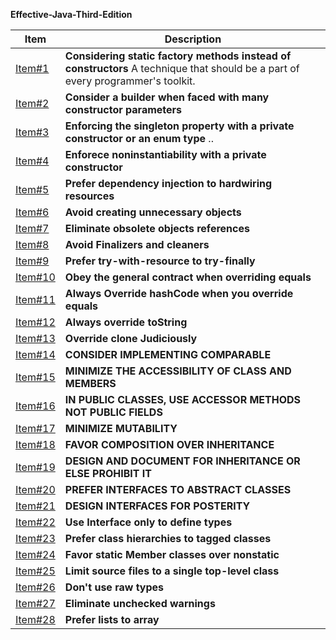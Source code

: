 **Effective-Java-Third-Edition**

| Item | Description |
| --- | ---------- |
| [Item#1](https://github.com/ibrahimAlii/EffectiveJava3rd/tree/master/src/Item01) | **Considering static factory methods instead of constructors** A technique that should be a part of every programmer's toolkit. |
| [Item#2](https://github.com/ibrahimAlii/EffectiveJava3rd/tree/master/src/Item02) | **Consider a builder when faced with many constructor parameters** | 
| [Item#3](https://github.com/ibrahimAlii/EffectiveJava3rd/tree/master/src/Item03) | **Enforcing the singleton property with a private constructor or an enum type** .. |
| [Item#4](https://github.com/ibrahimAlii/EffectiveJava3rd/tree/master/src/Item04) | **Enforece noninstantiability with a private constructor** |
| [Item#5](https://github.com/ibrahimAlii/EffectiveJava3rd/tree/master/src/Item05) | **Prefer dependency injection to hardwiring resources** |
| [Item#6](https://github.com/ibrahimAlii/EffectiveJava3rd/tree/master/src/Item06) | **Avoid creating unnecessary objects** |
| [Item#7](https://github.com/ibrahimAlii/EffectiveJava3rd/tree/master/src/Item07) | **Eliminate obsolete objects references** | 
| [Item#8](https://github.com/ibrahimAlii/EffectiveJava3rd/tree/master/src/Item08) | **Avoid Finalizers and cleaners** |
| [Item#9](https://github.com/ibrahimAlii/EffectiveJava3rd/tree/master/src/Item09) | **Prefer try-with-resource to try-finally** |
| [Item#10](https://github.com/ibrahimAlii/EffectiveJava3rd/tree/master/src/Item10) | **Obey the general contract when overriding equals** |
| [Item#11](https://github.com/ibrahimAlii/EffectiveJava3rd/tree/master/src/Item11) | **Always Override hashCode when you override equals** |
| [Item#12](https://github.com/ibrahimAlii/EffectiveJava3rd/tree/master/src/Item12) | **Always override toString** |
| [Item#13](https://github.com/ibrahimAlii/EffectiveJava3rd/tree/master/src/Item13) | **Override clone Judiciously** |
| [Item#14](https://github.com/ibrahimAlii/EffectiveJava3rd/tree/master/src/Item14) | **CONSIDER IMPLEMENTING COMPARABLE** |
| [Item#15](https://github.com/ibrahimAlii/EffectiveJava3rd/tree/master/src/Item15) | **MINIMIZE THE ACCESSIBILITY OF CLASS AND MEMBERS** |
| [Item#16](https://github.com/ibrahimAlii/EffectiveJava3rd/tree/master/src/Item16) | **IN PUBLIC CLASSES, USE ACCESSOR METHODS NOT PUBLIC FIELDS** |
| [Item#17](https://github.com/ibrahimAlii/EffectiveJava3rd/tree/master/src/Item17) | **MINIMIZE MUTABILITY** |
| [Item#18](https://github.com/ibrahimAlii/EffectiveJava3rd/tree/master/src/Item18) | **FAVOR COMPOSITION OVER INHERITANCE** |
| [Item#19](https://github.com/ibrahimAlii/EffectiveJava3rd/tree/master/src/Item19) | **DESIGN AND DOCUMENT FOR INHERITANCE OR ELSE PROHIBIT IT** |
| [Item#20](https://github.com/ibrahimAlii/EffectiveJava3rd/tree/master/src/Item20) | **PREFER INTERFACES TO ABSTRACT CLASSES** |
| [Item#21](https://github.com/ibrahimAlii/EffectiveJava3rd/tree/master/src/Item21) | **DESIGN INTERFACES FOR POSTERITY** |
| [Item#22](https://github.com/ibrahimAlii/EffectiveJava3rd/tree/master/src/Item22) | **Use Interface only to define types** |
| [Item#23](https://github.com/ibrahimAlii/EffectiveJava3rd/tree/master/src/Item23) | **Prefer class hierarchies to tagged classes** |
| [Item#24](https://github.com/ibrahimAlii/EffectiveJava3rd/tree/master/src/Item24) | **Favor static Member classes over nonstatic** |
| [Item#25](https://github.com/ibrahimAlii/EffectiveJava3rd/tree/master/src/Item25) | **Limit source files to a single top-level class** |
| [Item#26](https://github.com/ibrahimAlii/EffectiveJava3rd/tree/master/src/Item26) | **Don't use raw types** |
| [Item#27](https://github.com/ibrahimAlii/EffectiveJava3rd/tree/master/src/Item27) | **Eliminate unchecked warnings** |
| [Item#28](https://github.com/ibrahimAlii/EffectiveJava3rd/tree/master/src/Item28) | **Prefer lists to array** |

